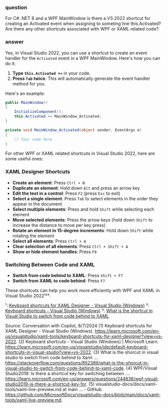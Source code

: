 ### question
For C# .NET 8 and a WPF MainWindow is there a VS 2022 shortcut for creating an Activated event when assigning to someting line this.Activated?      Are there any other shortcuts associated with WPF or XAML related code?

### answer
Yes, in Visual Studio 2022, you can use a shortcut to create an event handler for the `Activated` event in a WPF MainWindow. Here's how you can do it:

1. **Type `this.Activated +=`** in your code.
2. **Press `Tab` twice**. This will automatically generate the event handler method for you.

Here's an example:

```csharp
public MainWindow()
{
    InitializeComponent();
    this.Activated += MainWindow_Activated;
}

private void MainWindow_Activated(object sender, EventArgs e)
{
    // Your code here
}
```

For other WPF or XAML related shortcuts in Visual Studio 2022, here are some useful ones:

### XAML Designer Shortcuts
- **Create an element**: Press `Ctrl + N`
- **Duplicate an element**: Hold down `Alt` and press an arrow key
- **Edit the text in a control**: Press `F2` (press `Esc` to exit)
- **Select a single element**: Press `Tab` to select elements in the order they appear in the document
- **Select multiple elements**: Press and hold `Shift` while selecting each element
- **Move selected elements**: Press the arrow keys (hold down `Shift` to increase the distance to move per key press)
- **Rotate an element in 15-degree increments**: Hold down `Shift` while rotating the element
- **Select all elements**: Press `Ctrl + A`
- **Clear selection of all elements**: Press `Ctrl + Shift + A`
- **Show or hide element handles**: Press `F9`

### Switching Between Code and XAML
- **Switch from code behind to XAML**: Press `Shift + F7`
- **Switch from XAML to code behind**: Press `F7`

These shortcuts can help you work more efficiently with WPF and XAML in Visual Studio 2022¹²³.

¹: [Keyboard shortcuts for XAML Designer - Visual Studio (Windows)](https://learn.microsoft.com/en-us/visualstudio/xaml-tools/keyboard-shortcuts-for-xaml-designer?view=vs-2022)
²: [Keyboard shortcuts - Visual Studio (Windows)](https://learn.microsoft.com/en-us/visualstudio/ide/default-keyboard-shortcuts-in-visual-studio?view=vs-2022)
³: [What is the shortcut in Visual Studio to switch from code behind to XAML](https://stackoverflow.com/questions/852389/what-is-the-shorcut-in-visual-studio-to-switch-from-code-behind-to-xaml-code)

Source: Conversation with Copilot, 8/7/2024
(1) Keyboard shortcuts for XAML Designer - Visual Studio (Windows). https://learn.microsoft.com/en-us/visualstudio/xaml-tools/keyboard-shortcuts-for-xaml-designer?view=vs-2022.
(2) Keyboard shortcuts - Visual Studio (Windows) | Microsoft Learn. https://learn.microsoft.com/en-us/visualstudio/ide/default-keyboard-shortcuts-in-visual-studio?view=vs-2022.
(3) What is the shorcut in visual studio to switch from code behind to Xaml .... https://stackoverflow.com/questions/852389/what-is-the-shorcut-in-visual-studio-to-switch-from-code-behind-to-xaml-code.
(4) WPF/Visual Studio2019: Is there a shortcut key for switching between .... https://learn.microsoft.com/en-us/answers/questions/244836/wpf-visual-studio2019-is-there-a-shortcut-key-for.
(5) visualstudio-docs/docs/xaml-tools/xaml-live-preview.md at main ... - GitHub. https://github.com/MicrosoftDocs/visualstudio-docs/blob/main/docs/xaml-tools/xaml-live-preview.md.